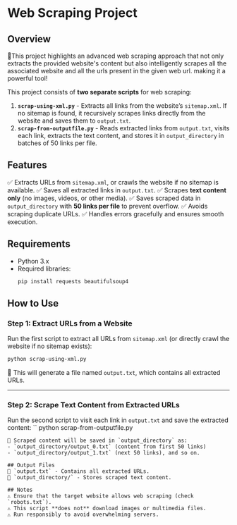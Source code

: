 # Web Scraping Project

## Overview
🚀This project highlights an advanced web scraping approach that not only extracts the provided website's content  but also intelligently scrapes all the associated website and all the urls present in the given web url. making it a powerful tool!

This project consists of **two separate scripts** for web scraping:

1. **`scrap-using-xml.py`** - Extracts all links from the website’s `sitemap.xml`. If no sitemap is found, it recursively scrapes links directly from the website and saves them to `output.txt`.
2. **`scrap-from-outputfile.py`** - Reads extracted links from `output.txt`, visits each link, extracts the text content, and stores it in `output_directory` in batches of 50 links per file.

## Features
✅ Extracts URLs from `sitemap.xml`, or crawls the website if no sitemap is available.
✅ Saves all extracted links in `output.txt`.
✅ Scrapes **text content only** (no images, videos, or other media).
✅ Saves scraped data in `output_directory` with **50 links per file** to prevent overflow.
✅ Avoids scraping duplicate URLs.
✅ Handles errors gracefully and ensures smooth execution.

## Requirements
- Python 3.x
- Required libraries:
  ```sh
  pip install requests beautifulsoup4
  ```

## How to Use

### **Step 1: Extract URLs from a Website**
Run the first script to extract all URLs from `sitemap.xml` (or directly crawl the website if no sitemap exists):
```sh
python scrap-using-xml.py
```
🔹 This will generate a file named `output.txt`, which contains all extracted URLs.

---

### **Step 2: Scrape Text Content from Extracted URLs**
Run the second script to visit each link in `output.txt` and save the extracted content:
``
python scrap-from-outputfile.py
```
🔹 Scraped content will be saved in `output_directory` as:
- `output_directory/output_0.txt` (content from first 50 links)
- `output_directory/output_1.txt` (next 50 links), and so on.

## Output Files
📄 `output.txt` - Contains all extracted URLs.
📂 `output_directory/` - Stores scraped text content.

## Notes
⚠️ Ensure that the target website allows web scraping (check `robots.txt`).
⚠️ This script **does not** download images or multimedia files.
⚠️ Run responsibly to avoid overwhelming servers.
